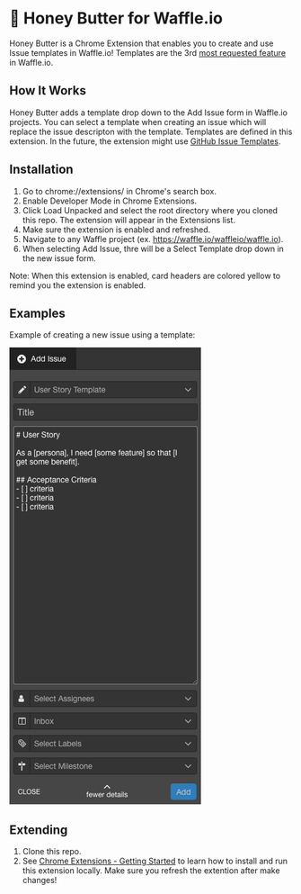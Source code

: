 # 🍯 Honey Butter for Waffle.io

Honey Butter is a Chrome Extension that enables you to create and use Issue templates in Waffle.io! Templates are the 3rd [most requested feature](https://github.com/waffleio/waffle.io/issues/2398) in Waffle.io.

## How It Works

Honey Butter adds a template drop down to the Add Issue form in Waffle.io projects. You can select a template when creating an issue which will replace the issue descripton with the template. Templates are defined in this extension. In the future, the extension might use [GitHub Issue Templates](https://help.github.com/articles/manually-creating-a-single-issue-template-for-your-repository/).

## Installation

1. Go to chrome://extensions/ in Chrome's search box.
2. Enable Developer Mode in Chrome Extensions.
3. Click Load Unpacked and select the root directory where you cloned this repo. The extension will appear in the Extensions list.
4. Make sure the extension is enabled and refreshed.
5. Navigate to any Waffle project (ex. https://waffle.io/waffleio/waffle.io).
6. When selecting Add Issue, thre will be a Select Template drop down in the new issue form.

Note: When this extension is enabled, card headers are colored yellow to remind you the extension is enabled.

## Examples

Example of creating a new issue using a template:

![GitHub Logo](./example1.png)

## Extending

1. Clone this repo.
2. See [Chrome Extensions - Getting Started](https://developer.chrome.com/extensions/getstarted) to learn how to install and run this extension locally. Make sure you refresh the extention after make changes!
